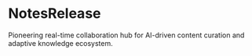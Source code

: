 # NotesRelease
Pioneering real-time collaboration hub for AI-driven content curation and adaptive knowledge ecosystem.
